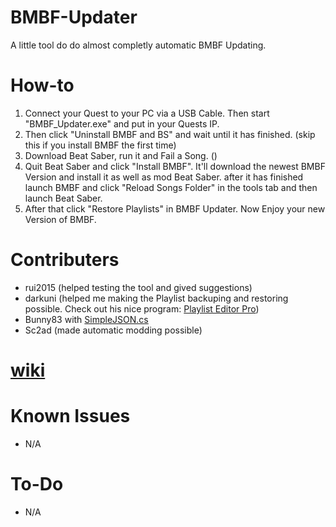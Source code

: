 # BMBF-Updater
A little tool do do almost completly automatic BMBF Updating.
# How-to
1. Connect your Quest to your PC via a USB Cable. Then start "BMBF_Updater.exe" and put in your Quests IP. 
2. Then click "Uninstall BMBF and BS" and wait until it has finished. (skip this if you install BMBF the first time)
3. Download Beat Saber, run it and Fail a Song. ()
4. Quit Beat Saber and click "Install BMBF". It'll download the newest BMBF Version and install it as well as mod Beat Saber. after it has finished launch BMBF and click "Reload Songs Folder" in the tools tab and then launch Beat Saber.
5. After that click "Restore Playlists" in BMBF Updater. Now Enjoy your new Version of BMBF.
# Contributers
- rui2015 (helped testing the tool and gived suggestions)
- darkuni (helped me making the Playlist backuping and restoring possible. Check out his nice program: [Playlist Editor Pro](https://beatsaberquest.com/bmbf/my-tools/playlist-editor-pro/#:~:text=Playlist%20Editor%20Pro%20is%20a,details%20and%20download%20it%20here.))
- Bunny83 with [SimpleJSON.cs](https://github.com/Bunny83/SimpleJSON/blob/master/SimpleJSON.cs)
- Sc2ad (made automatic modding possible)
# [wiki](https://github.com/ComputerElite/wiki)
# Known Issues
- N/A
# To-Do
- N/A
